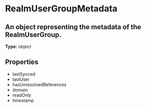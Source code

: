 # RealmUserGroupMetadata

## An object representing the metadata of the RealmUserGroup.

**Type:** object

## Properties
* lastSynced
* lastUser
* hasUnresolvedReferences
* domain
* readOnly
* timestamp

